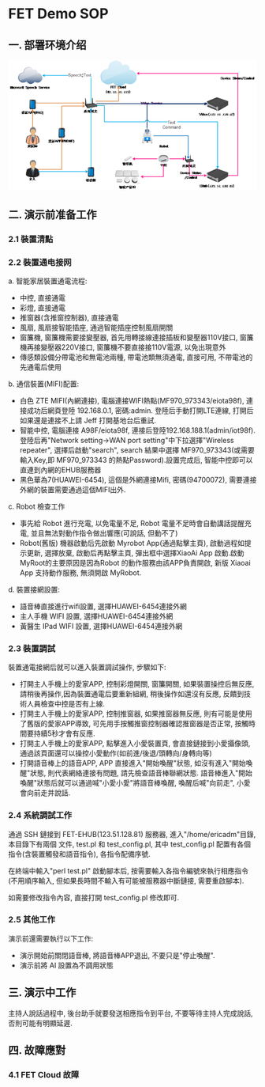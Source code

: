 # FET Demo SOP

## 一. 部署环境介绍
![Alt text](https://github.com/breezescut/zbin/blob/master/IOT%20Project/Photo/FET_Demo_%E9%83%A8%E7%BD%B21.png?raw=true)

## 二. 演示前准备工作

### 2.1 裝置清點


### 2.2 裝置通电接网

a. 智能家居裝置通電流程:
- 中控, 直接通電
- 彩燈, 直接通電
- 推窗器(含推窗控制器), 直接通電
- 風扇, 風扇接智能插座, 通過智能插座控制風扇開關
- 窗簾機, 窗簾機需要接變壓器, 首先用轉接線連接插板和變壓器110V接口, 窗簾機再接變壓器220V接口, 窗簾機不要直接接110V電源, 以免出現意外
- 傳感類設備分帶電池和無電池兩種, 帶電池類無須通電, 直接可用, 不帶電池的先通電后使用

b. 通信裝置(MIFI)配置:
- 白色 ZTE MIFI(內網連接), 電腦連接WIFI熱點(MF970_973343/eiota98f), 連接成功后網頁登陸 192.168.0.1, 密碼:admin. 登陸后手動打開LTE連線, 打開后如果還是連接不上請 Jeff 打開基地台后重試.
- 智能中控, 電腦連接 A98F/eiota98f, 連接后登陸192.168.188.1(admin/iot98f). 登陸后再"Network setting->WAN port setting"中下拉選擇"Wireless repeater", 選擇后啟動"search", search 結果中選擇 MF970_973343(或需要輸入Key,即 MF970_973343 的熱點Password).設置完成后, 智能中控即可以直連到內網的EHUB服務器
- 黑色華為7(HUAWEI-6454), 這個是外網連接Mifi, 密碼(94700072), 需要連接外網的裝置需要通過這個MIFI出外.

c. Robot 檢查工作
- 事先給 Robot 進行充電, 以免電量不足, Robot 電量不足時會自動講話提醒充電, 並且無法對動作指令做出響應(可說話, 但動不了)
- Robot(舊版) 機器啟動后先啟動 Myrobot App(通過點擊主頁), 啟動過程如提示更新, 選擇放棄, 啟動后再點擊主頁, 彈出框中選擇XiaoAi App 啟動.啟動MyRoot的主要原因是因為Robot 的動作服務由該APP負責開啟, 新版 Xiaoai App 支持動作服務, 無須開啟 MyRobot.

d. 裝置接網設置:
- 語音棒直接進行wifi設置, 選擇HUAWEI-6454連接外網
- 主人手機 WIFI 設置, 選擇HUAWEI-6454連接外網
- 黃醫生 IPad WIFI 設置, 選擇HUAWEI-6454連接外網

### 2.3 裝置調試
裝置通電接網后就可以進入裝置調試操作, 步驟如下:
- 打開主人手機上的愛家APP, 控制彩燈開關, 窗簾開關, 如果裝置操控后無反應, 請稍後再操作,因為裝置通電后要重新組網, 稍後操作如還沒有反應, 反饋到技術人員檢查中控是否有上線.
- 打開主人手機上的愛家APP, 控制推窗器, 如果推窗器無反應, 則有可能是使用了舊版的愛家APP導致, 可先用手按觸推窗控制器確認推窗器是否正常, 按觸時間要持續5秒才會有反應.
- 打開主人手機上的愛家APP, 點擊進入小愛裝置頁, 會直接鏈接到小愛攝像頭, 通過該頁面還可以操控小愛動作(如前進/後退/頭轉向/身轉向等)
- 打開語音棒上的語音APP, APP 直接進入"開始喚醒"狀態, 如沒有進入"開始喚醒"狀態, 則代表網絡連接有問題, 請先檢查語音棒聯網狀態. 語音棒進入"開始喚醒"狀態后就可以通過喊"小愛小愛"將語音棒喚醒, 喚醒后喊"向前走", 小愛會向前走并說話.

### 2.4 系統調試工作
通過 SSH 鏈接到 FET-EHUB(123.51.128.81) 服務器, 進入"/home/ericadm"目錄, 本目錄下有兩個 文件, test.pl 和 test_config.pl, 其中 test_config.pl 配置有各個指令(含裝置觸發和語音指令), 各指令配備序號.

在終端中輸入"perl test.pl" 啟動腳本后, 按需要輸入各指令編號來執行相應指令(不用順序輸入, 但如果長時間不輸入有可能被服務器中斷鏈接, 需要重啟腳本).

如需要修改指令內容, 直接打開 test_config.pl 修改即可. 

### 2.5 其他工作
演示前還需要執行以下工作:
- 演示開始前關閉語音棒, 將語音棒APP退出, 不要只是"停止喚醒".
- 演示前將 AI 設置為不調用狀態

## 三. 演示中工作
主持人說話過程中, 後台助手就要發送相應指令到平台, 不要等待主持人完成說話, 否則可能有明顯延遲.


## 四. 故障應對

### 4.1 FET Cloud 故障

